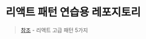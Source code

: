 # 리액트 패턴 연습용 레포지토리

> [참조](https://javascript.plainenglish.io/5-advanced-react-patterns-a6b7624267a6) - 리액트 고급 패턴 5가지
